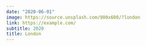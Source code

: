 ```yaml
---
date: "2020-06-01"
image: https://source.unsplash.com/900x600/?london
link: https://example.com/
subtitle: 2020
title: London
---
```

